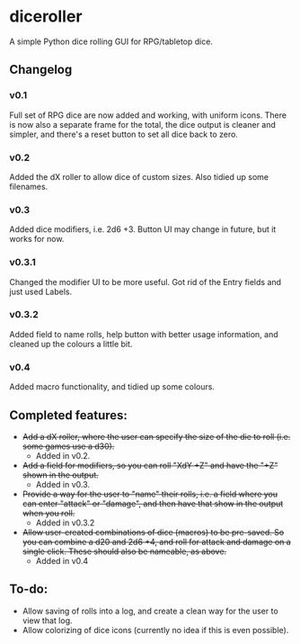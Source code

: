# diceroller
A simple Python dice rolling GUI for RPG/tabletop dice.

## Changelog
### v0.1
Full set of RPG dice are now added and working, with uniform icons. There is now also a separate frame for the total, the dice output is cleaner and simpler, and there's a reset button to set all dice back to zero.

### v0.2
Added the dX roller to allow dice of custom sizes. Also tidied up some filenames.

### v0.3
Added dice modifiers, i.e. 2d6 +3. Button UI may change in future, but it works for now.

### v0.3.1
Changed the modifier UI to be more useful. Got rid of the Entry fields and just used Labels.

### v0.3.2
Added field to name rolls, help button with better usage information, and cleaned up the colours a little bit.

### v0.4
Added macro functionality, and tidied up some colours.

## Completed features:

 - ~~Add a dX roller, where the user can specify the size of the die to roll (i.e. some games use a d30).~~
	- Added in v0.2.
 - ~~Add a field for modifiers, so you can roll "XdY +Z" and have the "+Z" shown in the output.~~
	- Added in v0.3.
 - ~~Provide a way for the user to "name" their rolls, i.e. a field where you can enter "attack" or "damage", and then have that show in the output when you roll.~~
	- Added in v0.3.2
 - ~~Allow user-created combinations of dice (macros) to be pre-saved. So you can combine a d20 and 2d6 +4, and roll for attack and damage on a single click. These should also be nameable, as above.~~
	- Added in v0.4

## To-do:
 - Allow saving of rolls into a log, and create a clean way for the user to view that log.
 - Allow colorizing of dice icons (currently no idea if this is even possible).
